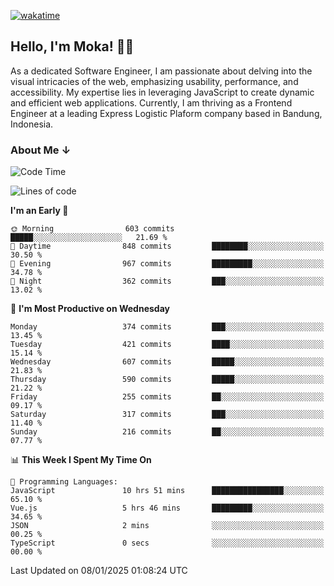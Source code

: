[![wakatime](https://wakatime.com/badge/user/af9abd23-dba3-4dbe-973c-b045a9417a55.svg?style=social)](https://wakatime.com/@af9abd23-dba3-4dbe-973c-b045a9417a55)
## Hello, I'm Moka! 👋🏼


As a dedicated Software Engineer, I am passionate about delving into the visual intricacies of the web, emphasizing usability, performance, and accessibility. My expertise lies in leveraging JavaScript to create dynamic and efficient web applications. Currently, I am thriving as a Frontend Engineer at a leading Express Logistic Plaform company based in Bandung, Indonesia.

### About Me ↓

<!--START_SECTION:waka-->
![Code Time](http://img.shields.io/badge/Code%20Time-11%2C492%20hrs%2058%20mins-blue)

![Lines of code](https://img.shields.io/badge/From%20Hello%20World%20I%27ve%20Written-4.2%20million%20lines%20of%20code-blue)

**I'm an Early 🐤** 

```text
🌞 Morning                603 commits         █████░░░░░░░░░░░░░░░░░░░░   21.69 % 
🌆 Daytime                848 commits         ████████░░░░░░░░░░░░░░░░░   30.50 % 
🌃 Evening                967 commits         █████████░░░░░░░░░░░░░░░░   34.78 % 
🌙 Night                  362 commits         ███░░░░░░░░░░░░░░░░░░░░░░   13.02 % 
```
📅 **I'm Most Productive on Wednesday** 

```text
Monday                   374 commits         ███░░░░░░░░░░░░░░░░░░░░░░   13.45 % 
Tuesday                  421 commits         ████░░░░░░░░░░░░░░░░░░░░░   15.14 % 
Wednesday                607 commits         █████░░░░░░░░░░░░░░░░░░░░   21.83 % 
Thursday                 590 commits         █████░░░░░░░░░░░░░░░░░░░░   21.22 % 
Friday                   255 commits         ██░░░░░░░░░░░░░░░░░░░░░░░   09.17 % 
Saturday                 317 commits         ███░░░░░░░░░░░░░░░░░░░░░░   11.40 % 
Sunday                   216 commits         ██░░░░░░░░░░░░░░░░░░░░░░░   07.77 % 
```


📊 **This Week I Spent My Time On** 

```text
💬 Programming Languages: 
JavaScript               10 hrs 51 mins      ████████████████░░░░░░░░░   65.10 % 
Vue.js                   5 hrs 46 mins       █████████░░░░░░░░░░░░░░░░   34.65 % 
JSON                     2 mins              ░░░░░░░░░░░░░░░░░░░░░░░░░   00.25 % 
TypeScript               0 secs              ░░░░░░░░░░░░░░░░░░░░░░░░░   00.00 % 
```


 Last Updated on 08/01/2025 01:08:24 UTC
<!--END_SECTION:waka-->
